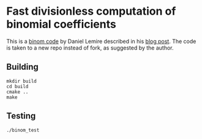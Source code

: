 # Fast divisionless computation of binomial coefficients

This is a [binom code](https://github.com/lemire/Code-used-on-Daniel-Lemire-s-blog/tree/master/2020/02/26) by Daniel Lemire described in his [blog post](https://lemire.me/blog/2020/02/26/fast-divisionless-computation-of-binomial-coefficients/). The code is taken to a new repo instead of fork, as suggested by the author.

## Building

```
mkdir build
cd build
cmake ..
make
```

## Testing

```
./binom_test
```

